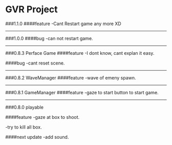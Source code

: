 # GVR Project


###1.1.0
####feature
-Cant Restart game any more XD

---
###1.0.0
####bug
-can not restart game.

---
###0.8.3 Perface Game
####feature
-I dont know, cant explan it easy.

####bug
-cant reset scene.

---
###0.8.2 WaveManager
####feature
-wave of emeny spawn.

---
###0.8.1 GameManager
####feature
-gaze to start button to start game.

---
###0.8.0 playable

####feature
-gaze at box to shoot.

-try to kill all box.

####next update
-add sound.
